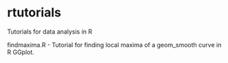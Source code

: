 # rtutorials
Tutorials for data analysis in R

findmaxima.R - Tutorial for finding local maxima of a geom_smooth curve in R GGplot.
